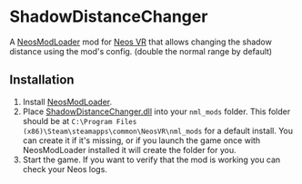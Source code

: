 # ShadowDistanceChanger

A [NeosModLoader](https://github.com/zkxs/NeosModLoader) mod for [Neos VR](https://neos.com/) that allows changing the shadow distance using the mod's config. (double the normal range by default)

## Installation
1. Install [NeosModLoader](https://github.com/zkxs/NeosModLoader).
1. Place [ShadowDistanceChanger.dll](https://github.com/art0007i/ShadowDistanceChanger/releases/latest/download/ShadowDistanceChanger.dll) into your `nml_mods` folder. This folder should be at `C:\Program Files (x86)\Steam\steamapps\common\NeosVR\nml_mods` for a default install. You can create it if it's missing, or if you launch the game once with NeosModLoader installed it will create the folder for you.
1. Start the game. If you want to verify that the mod is working you can check your Neos logs.